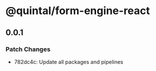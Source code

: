# @quintal/form-engine-react

## 0.0.1

### Patch Changes

- 782dc4c: Update all packages and pipelines
